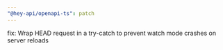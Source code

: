 ```yaml
---
"@hey-api/openapi-ts": patch
---
```


fix: Wrap HEAD request in a try-catch to prevent watch mode crashes on server reloads
